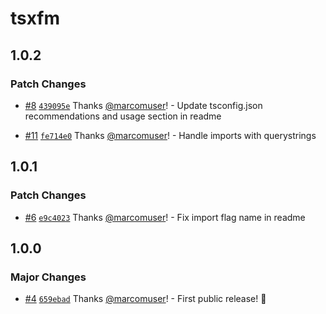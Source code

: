 # tsxfm

## 1.0.2

### Patch Changes

- [#8](https://github.com/marcomuser/tsxfm/pull/8) [`439095e`](https://github.com/marcomuser/tsxfm/commit/439095e36a6db843c5842eed3328b9fb9bb7b73e) Thanks [@marcomuser](https://github.com/marcomuser)! - Update tsconfig.json recommendations and usage section in readme

- [#11](https://github.com/marcomuser/tsxfm/pull/11) [`fe714e0`](https://github.com/marcomuser/tsxfm/commit/fe714e06d665a7280e44154ae44bfd35b504e055) Thanks [@marcomuser](https://github.com/marcomuser)! - Handle imports with querystrings

## 1.0.1

### Patch Changes

- [#6](https://github.com/marcomuser/tsxfm/pull/6) [`e9c4023`](https://github.com/marcomuser/tsxfm/commit/e9c4023868e67dfdd4b9d1f2f0fb402fac2750dd) Thanks [@marcomuser](https://github.com/marcomuser)! - Fix import flag name in readme

## 1.0.0

### Major Changes

- [#4](https://github.com/marcomuser/tsxfm/pull/4) [`659ebad`](https://github.com/marcomuser/tsxfm/commit/659ebad03406cb1546ae6b14f2a89dcb9028215e) Thanks [@marcomuser](https://github.com/marcomuser)! - First public release! 🎉
